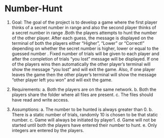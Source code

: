 # Number-Hunt

1. Goal: 
    The goal of the project is to develop a game where the first player thinks of a
    secret number in range and also the second player thinks of a secret number in
    range .Both the players attempts to hunt the number of the other player. After each
    guess, the message is displayed on the terminal of both the players either “Higher”,
    “Lower” or “Correct!” depending on whether the secret number is higher, lower or
    equal to the guessed number . Fixed number of trials will be given to each player and
    after the completion of trials “you lost” message will be displayed.
    If one of the players wins then automatically the other player’s terminal will show the
    message “you lost” and will exit the game. Also, if one player leaves the game then
    the other player’s terminal will show the message “other player left you won” and will
    exit the game.

2. Requirements:
  a. Both the players are on the same network.
  b. Both the players share the folder where all files are present.
  c. The files should have read and write access.
  
3. Assumptions:
  a. The number to be hunted is always greater than 0.
  b. There is a static number of trials, randomly 10 is chosen to be that
  static number.
  c. Game will always be initiated by player1.
  d. Game will not be started until both the players have entered their
  number to hunt.
  e. Only integers are entered by the players.
